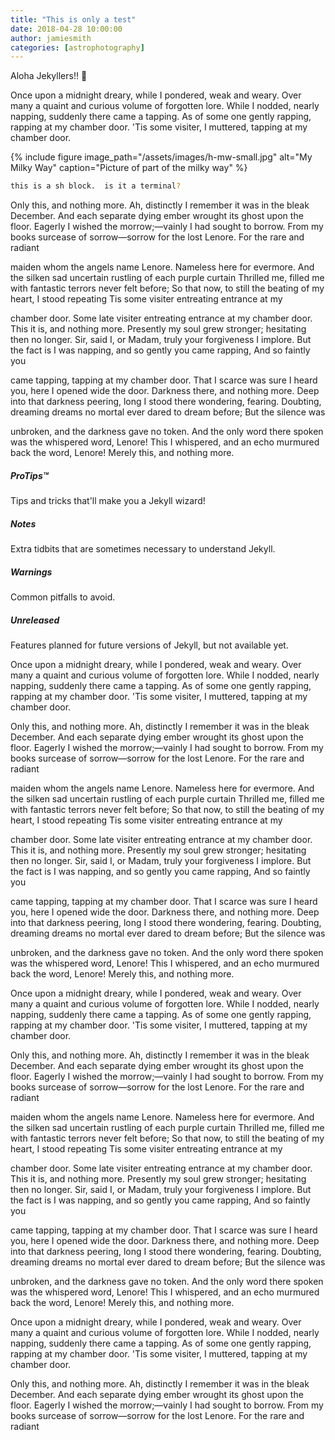 ```yaml
---
title: "This is only a test"
date: 2018-04-28 10:00:00
author: jamiesmith
categories: [astrophotography]
---
```


Aloha Jekyllers!! :wave:

Once upon a midnight dreary, while I pondered, weak and weary. Over many a quaint and curious volume of forgotten lore. While I nodded, nearly napping, suddenly there came a tapping. As of some one gently rapping, rapping at my chamber door. 'Tis some visiter, I muttered, tapping at my chamber door.

{% include figure image_path="/assets/images/h-mw-small.jpg" alt="My Milky Way" caption="Picture of part of the milky way" %}

<!--more-->

```sh
this is a sh block.  is it a terminal?
```

Only this, and nothing more. Ah, distinctly I remember it was in the bleak December. And each separate dying ember wrought its ghost upon the floor. Eagerly I wished the morrow;—vainly I had sought to borrow. From my books surcease of sorrow—sorrow for the lost Lenore. For the rare and radiant

maiden whom the angels name Lenore. Nameless here for evermore. And the silken sad uncertain rustling of each purple curtain Thrilled me, filled me with fantastic terrors never felt before; So that now, to still the beating of my heart, I stood repeating Tis some visiter entreating entrance at my

chamber door. Some late visiter entreating entrance at my chamber door. This it is, and nothing more. Presently my soul grew stronger; hesitating then no longer. Sir, said I, or Madam, truly your forgiveness I implore. But the fact is I was napping, and so gently you came rapping, And so faintly you

came tapping, tapping at my chamber door. That I scarce was sure I heard you, here I opened wide the door. Darkness there, and nothing more. Deep into that darkness peering, long I stood there wondering, fearing. Doubting, dreaming dreams no mortal ever dared to dream before; But the silence was

unbroken, and the darkness gave no token. And the only word there spoken was the whispered word, Lenore! This I whispered, and an echo murmured back the word, Lenore! Merely this, and nothing more.

<div class="note">
  <h5>ProTips™</h5>
  <p>Tips and tricks that'll make you a Jekyll wizard!</p>
</div>

<div class="note info">
  <h5>Notes</h5>
  <p>Extra tidbits that are sometimes necessary to understand Jekyll.</p>
</div>

<div class="note warning">
  <h5>Warnings</h5>
  <p>Common pitfalls to avoid.</p>
</div>

<div class="note unreleased">
  <h5>Unreleased</h5>
  <p>Features planned for future versions of Jekyll, but not available yet.</p>
</div>

Once upon a midnight dreary, while I pondered, weak and weary. Over many a quaint and curious volume of forgotten lore. While I nodded, nearly napping, suddenly there came a tapping. As of some one gently rapping, rapping at my chamber door. 'Tis some visiter, I muttered, tapping at my chamber door.

Only this, and nothing more. Ah, distinctly I remember it was in the bleak December. And each separate dying ember wrought its ghost upon the floor. Eagerly I wished the morrow;—vainly I had sought to borrow. From my books surcease of sorrow—sorrow for the lost Lenore. For the rare and radiant

maiden whom the angels name Lenore. Nameless here for evermore. And the silken sad uncertain rustling of each purple curtain Thrilled me, filled me with fantastic terrors never felt before; So that now, to still the beating of my heart, I stood repeating Tis some visiter entreating entrance at my

chamber door. Some late visiter entreating entrance at my chamber door. This it is, and nothing more. Presently my soul grew stronger; hesitating then no longer. Sir, said I, or Madam, truly your forgiveness I implore. But the fact is I was napping, and so gently you came rapping, And so faintly you

came tapping, tapping at my chamber door. That I scarce was sure I heard you, here I opened wide the door. Darkness there, and nothing more. Deep into that darkness peering, long I stood there wondering, fearing. Doubting, dreaming dreams no mortal ever dared to dream before; But the silence was

unbroken, and the darkness gave no token. And the only word there spoken was the whispered word, Lenore! This I whispered, and an echo murmured back the word, Lenore! Merely this, and nothing more.

Once upon a midnight dreary, while I pondered, weak and weary. Over many a quaint and curious volume of forgotten lore. While I nodded, nearly napping, suddenly there came a tapping. As of some one gently rapping, rapping at my chamber door. 'Tis some visiter, I muttered, tapping at my chamber door.

Only this, and nothing more. Ah, distinctly I remember it was in the bleak December. And each separate dying ember wrought its ghost upon the floor. Eagerly I wished the morrow;—vainly I had sought to borrow. From my books surcease of sorrow—sorrow for the lost Lenore. For the rare and radiant

maiden whom the angels name Lenore. Nameless here for evermore. And the silken sad uncertain rustling of each purple curtain Thrilled me, filled me with fantastic terrors never felt before; So that now, to still the beating of my heart, I stood repeating Tis some visiter entreating entrance at my

chamber door. Some late visiter entreating entrance at my chamber door. This it is, and nothing more. Presently my soul grew stronger; hesitating then no longer. Sir, said I, or Madam, truly your forgiveness I implore. But the fact is I was napping, and so gently you came rapping, And so faintly you

came tapping, tapping at my chamber door. That I scarce was sure I heard you, here I opened wide the door. Darkness there, and nothing more. Deep into that darkness peering, long I stood there wondering, fearing. Doubting, dreaming dreams no mortal ever dared to dream before; But the silence was

unbroken, and the darkness gave no token. And the only word there spoken was the whispered word, Lenore! This I whispered, and an echo murmured back the word, Lenore! Merely this, and nothing more.

Once upon a midnight dreary, while I pondered, weak and weary. Over many a quaint and curious volume of forgotten lore. While I nodded, nearly napping, suddenly there came a tapping. As of some one gently rapping, rapping at my chamber door. 'Tis some visiter, I muttered, tapping at my chamber door.

Only this, and nothing more. Ah, distinctly I remember it was in the bleak December. And each separate dying ember wrought its ghost upon the floor. Eagerly I wished the morrow;—vainly I had sought to borrow. From my books surcease of sorrow—sorrow for the lost Lenore. For the rare and radiant

